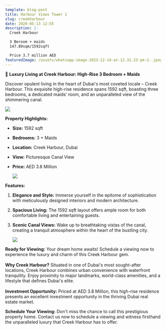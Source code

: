 ```yaml
---
template: blog-post
title: Harbour Views Tower 1
slug: creekharbour
date: 2020-05-13 12:55
description: |-
  Creek Harbour 

  3 Beroom + maids
  147.89sqm/1592sqft

  Price 3.7 million AED
featuredImage: /assets/whatsapp-image-2023-12-14-at-12.32.23-pm-2-.jpeg
---
```

<!--StartFragment-->

🌆 **Luxury Living at Creek Harbour: High-Rise 3 Bedroom + Maids**

Discover opulent living in the heart of Dubai's most coveted locale – Creek Harbour. This exquisite high-rise residence spans 1592 sqft, boasting three bedrooms, a dedicated maids' room, and an unparalleled view of the shimmering canal.

![](/assets/whatsapp-image-2023-12-14-at-12.32.23-pm.jpeg)

**Property Highlights:**

* **Size:** 1592 sqft
* **Bedrooms:** 3 + Maids
* **Location:** Creek Harbour, Dubai
* **View:** Picturesque Canal View
* **Price:** AED 3.8 Million

  ![](/assets/whatsapp-image-2023-12-14-at-12.32.20-pm.jpeg)



**Features:**

1. **Elegance and Style:** Immerse yourself in the epitome of sophistication with meticulously designed interiors and modern architecture.
2. **Spacious Living:** The 1592 sqft layout offers ample room for both comfortable living and entertaining guests.
3. **Scenic Canal Views:** Wake up to breathtaking vistas of the canal, creating a tranquil atmosphere within the heart of the bustling city.

   ![](/assets/whatsapp-image-2023-12-14-at-12.32.16-pm.jpeg)

**Ready for Viewing:** Your dream home awaits! Schedule a viewing now to experience the luxury and charm of this Creek Harbour gem.\
\
**Why Creek Harbour?** Situated in one of Dubai's most sought-after locations, Creek Harbour combines urban convenience with waterfront tranquility. Enjoy proximity to major landmarks, world-class amenities, and a lifestyle that defines Dubai's elite. \
\
**Investment Opportunity:** Priced at AED 3.8 Million, this high-rise residence presents an excellent investment opportunity in the thriving Dubai real estate market.

**Schedule Your Viewing:** Don't miss the chance to call this prestigious property home. Contact us now to schedule a viewing and witness firsthand the unparalleled luxury that Creek Harbour has to offer.

<!--EndFragment-->